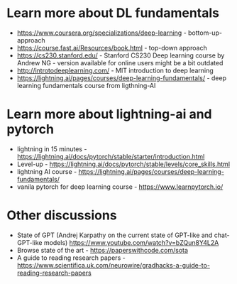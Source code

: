 # Learn more about DL fundamentals
* https://www.coursera.org/specializations/deep-learning - bottom-up-approach
* https://course.fast.ai/Resources/book.html - top-down approach
* https://cs230.stanford.edu/ - Stanford CS230 Deep learning course by Andrew NG - version available for online users might be a bit outdated
* http://introtodeeplearning.com/ - MIT introduction to deep learning
* https://lightning.ai/pages/courses/deep-learning-fundamentals/ - deep learning fundamentals course from ligthning-AI

# Learn more about lightning-ai and pytorch
* lightning in 15 minutes - https://lightning.ai/docs/pytorch/stable/starter/introduction.html
* Level-up - https://lightning.ai/docs/pytorch/stable/levels/core_skills.html
* lightning AI course - https://lightning.ai/pages/courses/deep-learning-fundamentals/
* vanila pytorch for deep learning course - https://www.learnpytorch.io/

# Other discussions
* State of GPT (Andrej Karpathy on the current state of GPT-like and chat-GPT-like models) https://www.youtube.com/watch?v=bZQun8Y4L2A
* Browse state of the art - https://paperswithcode.com/sota
* A guide to reading research papers - https://www.scientifica.uk.com/neurowire/gradhacks-a-guide-to-reading-research-papers
